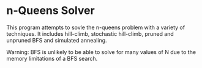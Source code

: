 # n-Queens Solver

This program attempts to sovle the n-queens problem with a variety of techniques. It includes hill-climb, stochastic hill-climb, pruned and unpruned BFS and simulated annealing.

Warning: BFS is unlikely to be able to solve for many values of N due to the memory limitations of a BFS search.

